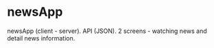 # newsApp
newsApp (client - server). API (JSON). 2 screens - watching news and detail news information. 
